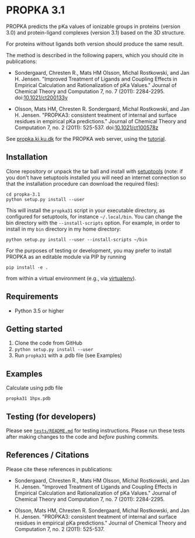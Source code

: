 # PROPKA 3.1

PROPKA predicts the pKa values of ionizable groups in proteins
(version 3.0) and protein-ligand complexes (version 3.1)
based on the 3D structure.

For proteins without ligands both version should produce the same result.

The method is described in the following papers, which you should cite
in publications:

* Sondergaard, Chresten R., Mats HM Olsson, Michal Rostkowski, and Jan H. Jensen. "Improved Treatment of Ligands and Coupling Effects in Empirical Calculation and Rationalization of pKa Values." Journal of Chemical Theory and Computation 7, no. 7 (2011): 2284-2295. doi:[10.1021/ct200133y](https://doi.org/10.1021/ct200133y)

* Olsson, Mats HM, Chresten R. Sondergaard, Michal Rostkowski, and Jan H. Jensen. "PROPKA3: consistent treatment of internal and surface residues in empirical pKa predictions." Journal of Chemical Theory and Computation 7, no. 2 (2011): 525-537. doi:[10.1021/ct100578z](https://doi.org/10.1021/ct100578z)

See [propka.ki.ku.dk](http://propka.ki.ku.dk/) for the PROPKA web server,
using the [tutorial](http://propka.ki.ku.dk/~luca/wiki/index.php/PROPKA_3.1_Tutorial).


## Installation

Clone repository or unpack the tar ball and install with
[setuptools](http://pythonhosted.org/setuptools/index.html) (note: if
you don't have setuptools installed you will need an internet
connection so that the installation procedure can download the
required files):

    cd propka-3.1
    python setup.py install --user

This will install the `propka31` script in your executable directory,
as configured for setuptools, for instance `~/.local/bin`. You can
change the bin directory with the `--install-scripts` option. For
example, in order to install in my `bin` directory in my home
directory:

    python setup.py install --user --install-scripts ~/bin

For the purposes of testing or development, you may prefer to install PROPKA as
an editable module via PIP by running
```
pip install -e .
```
from within a virtual environment (e.g., via [virtualenv](https://pypi.org/project/virtualenv/)).

## Requirements

* Python 3.5 or higher 

## Getting started

1. Clone the code from GitHub
2. `python setup.py install --user`
2. Run `propka31` with a .pdb file (see Examples)

## Examples

Calculate using pdb file

    propka31 1hpx.pdb


## Testing (for developers)

Please see [`tests/README.md`](tests/README.md) for testing instructions.
Please run these tests after making changes to the code and _before_ pushing commits.

## References / Citations

Please cite these references in publications:

* Sondergaard, Chresten R., Mats HM Olsson, Michal Rostkowski, and Jan H. Jensen. "Improved Treatment of Ligands and Coupling Effects in Empirical Calculation and Rationalization of pKa Values." Journal of Chemical Theory and Computation 7, no. 7 (2011): 2284-2295.

* Olsson, Mats HM, Chresten R. Sondergaard, Michal Rostkowski, and Jan H. Jensen. "PROPKA3: consistent treatment of internal and surface residues in empirical pKa predictions." Journal of Chemical Theory and Computation 7, no. 2 (2011): 525-537.



